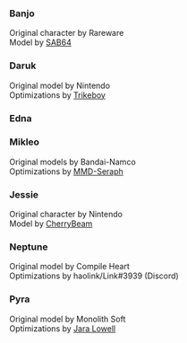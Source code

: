 ### Banjo
Original character by Rareware\
Model by [SAB64](https://www.deviantart.com/sab64/art/MMD-XPS-Model-Banjo-Kazooie-Download-671985035)

### Daruk
Original model by Nintendo\
Optimizations by [Trikeboy](https://www.models-resource.com/wii_u/thelegendofzeldabreathofthewild/model/20391/)

### Edna
### Mikleo
Original models by Bandai-Namco\
Optimizations by [MMD-Seraph](https://www.deviantart.com/mmd-seraph/art/MMD-Zestiria-Mikleo-DL-647236893)

### Jessie
Original character by Nintendo\
Model by [CherryBeam](https://www.deviantart.com/cherrybeam/art/MMD-Team-Rocket-DL-570827235)

### Neptune
Original model by Compile Heart\
Optimizations by haolink/Link#3939 (Discord)

### Pyra
Original model by Monolith Soft\
Optimizations by [Jara Lowell](https://www.deviantart.com/jaralowell/art/Pyra-from-Xenoblade-Chronicles-2-in-MMD-739975671)
